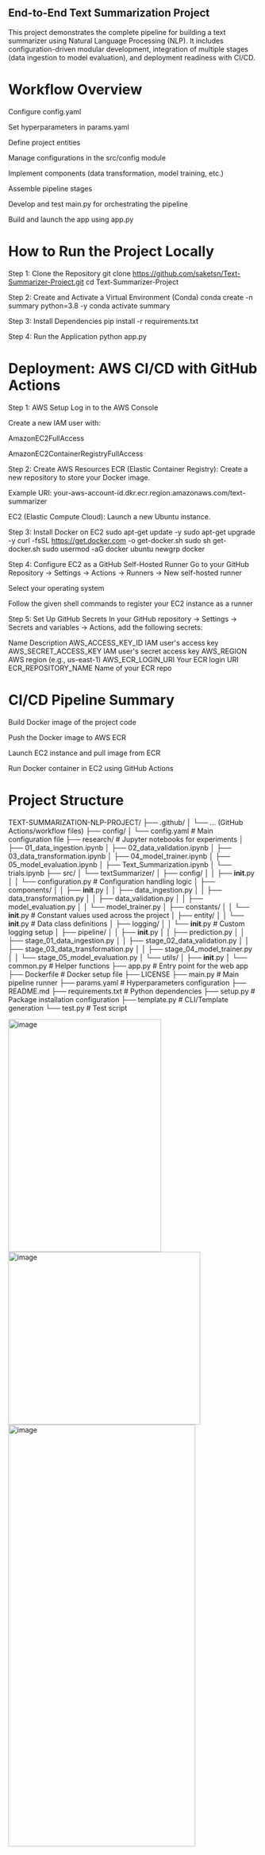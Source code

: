 ## End-to-End Text Summarization Project
This project demonstrates the complete pipeline for building a text summarizer using Natural Language Processing (NLP). It includes configuration-driven modular development, integration of multiple stages (data ingestion to model evaluation), and deployment readiness with CI/CD.

# Workflow Overview
Configure config.yaml

Set hyperparameters in params.yaml

Define project entities

Manage configurations in the src/config module

Implement components (data transformation, model training, etc.)

Assemble pipeline stages

Develop and test main.py for orchestrating the pipeline

Build and launch the app using app.py

# How to Run the Project Locally
Step 1: Clone the Repository
git clone https://github.com/saketsn/Text-Summarizer-Project.git
cd Text-Summarizer-Project

Step 2: Create and Activate a Virtual Environment (Conda)
conda create -n summary python=3.8 -y
conda activate summary

Step 3: Install Dependencies
pip install -r requirements.txt

Step 4: Run the Application
python app.py



# Deployment: AWS CI/CD with GitHub Actions
Step 1: AWS Setup
Log in to the AWS Console

Create a new IAM user with:

AmazonEC2FullAccess

AmazonEC2ContainerRegistryFullAccess

Step 2: Create AWS Resources
ECR (Elastic Container Registry): Create a new repository to store your Docker image.

Example URI: your-aws-account-id.dkr.ecr.region.amazonaws.com/text-summarizer

EC2 (Elastic Compute Cloud): Launch a new Ubuntu instance.

Step 3: Install Docker on EC2
sudo apt-get update -y
sudo apt-get upgrade -y
curl -fsSL https://get.docker.com -o get-docker.sh
sudo sh get-docker.sh
sudo usermod -aG docker ubuntu
newgrp docker


Step 4: Configure EC2 as a GitHub Self-Hosted Runner
Go to your GitHub Repository
→ Settings → Actions → Runners → New self-hosted runner

Select your operating system

Follow the given shell commands to register your EC2 instance as a runner

Step 5: Set Up GitHub Secrets
In your GitHub repository → Settings → Secrets and variables → Actions, add the following secrets:

Name	Description
AWS_ACCESS_KEY_ID	IAM user's access key
AWS_SECRET_ACCESS_KEY	IAM user's secret access key
AWS_REGION	        AWS region (e.g., us-east-1)
AWS_ECR_LOGIN_URI	Your ECR login URI
ECR_REPOSITORY_NAME	Name of your ECR repo

# CI/CD Pipeline Summary
Build Docker image of the project code

Push the Docker image to AWS ECR

Launch EC2 instance and pull image from ECR

Run Docker container in EC2 using GitHub Actions


# Project Structure
TEXT-SUMMARIZATION-NLP-PROJECT/
├── .github/
│   └── ... (GitHub Actions/workflow files)
├── config/
│   └── config.yaml                      # Main configuration file
├── research/                            # Jupyter notebooks for experiments
│   ├── 01_data_ingestion.ipynb
│   ├── 02_data_validation.ipynb
│   ├── 03_data_transformation.ipynb
│   ├── 04_model_trainer.ipynb
│   ├── 05_model_evaluation.ipynb
│   ├── Text_Summarization.ipynb
│   └── trials.ipynb
├── src/
│   └── textSummarizer/
│       ├── config/
│       │   ├── __init__.py
│       │   └── configuration.py         # Configuration handling logic
│       ├── components/
│       │   ├── __init__.py
│       │   ├── data_ingestion.py
│       │   ├── data_transformation.py
│       │   ├── data_validation.py
│       │   ├── model_evaluation.py
│       │   └── model_trainer.py
│       ├── constants/
│       │   └── __init__.py              # Constant values used across the project
│       ├── entity/
│       │   └── __init__.py              # Data class definitions
│       ├── logging/
│       │   └── __init__.py              # Custom logging setup
│       ├── pipeline/
│       │   ├── __init__.py
│       │   ├── prediction.py
│       │   ├── stage_01_data_ingestion.py
│       │   ├── stage_02_data_validation.py
│       │   ├── stage_03_data_transformation.py
│       │   ├── stage_04_model_trainer.py
│       │   └── stage_05_model_evaluation.py
│       └── utils/
│           ├── __init__.py
│           └── common.py                # Helper functions
├── app.py                               # Entry point for the web app
├── Dockerfile                           # Docker setup file
├── LICENSE
├── main.py                              # Main pipeline runner
├── params.yaml                          # Hyperparameters configuration
├── README.md
├── requirements.txt                     # Python dependencies
├── setup.py                             # Package installation configuration
├── template.py                          # CLI/Template generation
└── test.py                              # Test script

<img width="308" height="469" alt="image" src="https://github.com/user-attachments/assets/117dadb6-2e49-459c-920e-602e0639979e" />
<img width="387" height="348" alt="image" src="https://github.com/user-attachments/assets/df71a5bd-2515-4ef2-b0f7-7e977e038417" />
<img width="377" height="850" alt="image" src="https://github.com/user-attachments/assets/f7a02b1d-77bd-4940-b73f-90bb8a15cee7" />







